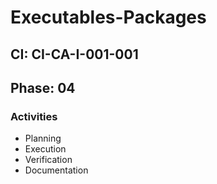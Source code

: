 # Executables-Packages

## CI: CI-CA-I-001-001
## Phase: 04

### Activities
- Planning
- Execution
- Verification
- Documentation
